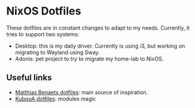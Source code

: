 # NixOS Dotfiles

These dotfiles are in constant changes to adapt to my needs. Currently, it
tries to support two systems:

- Desktop: this is my daily driver. Currently is using i3, but working on
  migrating to Wayland using Sway.
- Adonis: pet project to try to migrate my home-lab to NixOS.

## Useful links

- [Matthias Benaets dotfiles](https://github.com/MatthiasBenaets/nixos-config): main source of inspiration.
- [KubqoA dotfiles](https://github.com/KubqoA/dotfiles): modules magic

